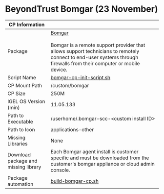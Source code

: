 # BeyondTrust Bomgar (23 November)

|  CP Information |            |
|--------------------|------------|
| Package | [Bomgar](https://www.beyondtrust.com) <br /><br /> Bomgar is a remote support provider that allows support technicians to remotely connect to end-user systems through firewalls from their computer or mobile device.|
| Script Name | [bomgar-cp-init-script.sh](bomgar-cp-init-script.sh) |
| CP Mount Path | /custom/bomgar |
| CP Size | 250M |
| IGEL OS Version (min) | 11.05.133 |
| Path to Executable | /userhome/.bomgar-scc-\<custom install ID\> |
| Path to Icon | applications-other |
| Missing Libraries | None |
| Download package and missing library | Each Bomgar agent install is customer specific and must be downloaded from the customer's bomgar appliance or cloud admin console. |
| Package automation | [build-bomgar-cp.sh](build-bomgar-cp.sh) |
